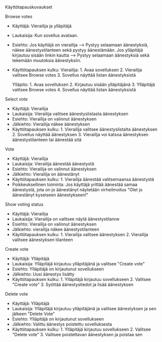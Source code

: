 
Käyttötapauskuvaukset


Browse votes

- Käyttäjä: Vierailija ja ylläpitäjä
- Laukaisija: Kun sovellus avataan.
- Esiehto: Jos käyttäjä on vierailija --> Pystyy selaamaan äänestyksiä, näkee äänestystilanteen sekä pystyy         äänestämään.
           Jos ylläpitäjä kirjautuu sisään linkin kautta --> Pystyy selaamaan äänestyksiä sekä tekemään muutoksia äänestyksiin.
- Käyttötapauksen kulku: 
    Vierailija: 1. Avaa sovelluksen
                2. Vierailija valitsee Browse votes
                3. Sovellus näyttää listan äänestyksistä

    Ylläpito:   1. Avaa sovelluksen
                2. Kirjautuu sisään ylläpitäjänä
                3. Ylläpitäjä valitsee Browse votes
                4. Sovellus näyttää listan äänestyksistä


Select vote

- Käyttäjä: Vierailija
- Laukaisija: Vierailija valitsee äänestyslistasta äänestyksen
- Esiehto: Vierailija on valinnut äänestyksen
- Jälkiehto: Vierailija näkee äänestyksen
- Käyttötapauksen kulku: 1. Vierailija valitsee äänestyslistalta äänestyksen
                         2. Sovellus näyttää äänestyksen
                         3. Vierailija voi katsoa äänestyksen äänestystilanteen tai äänestää sitä


Vote

- Käyttäjä: Vierailija
- Laukaisija: Vierailija äänestää äänestystä
- Esiehto: Vierailija on valinnut äänestyksen
- Jälkiehto: Vierailija on äänestänyt
- Käyttötapauksen kulku: 1. Vierailija äänestää valitsemaansa äänestystä
- Poikkeuksellinen toiminta: Jos käyttäjä yrittää äänestää samaa äänestystä, jota on jo äänestänyt näytetään virheilmoitus "Olet jo äänestänyt kyseiseen äänestykseen!"


Show voting status

- Käyttäjä: Vierailija
- Laukaisija: Vierailija on valitsee näytä äänestystilanne
- Esiehto: Vierailija on valinnut äänestyksen
- Jälkiehto: vierailija näkee äänestystilanteen
- Käyttötapauksen kulku: 1. Vierailija valitsee äänestyksen
                         2. Vierailija valitsee äänestyksen tilanteen


Create vote

- Käyttäjä: Ylläpitäjä
- Laukaisija: Ylläpitäjä kirjautuu ylläpitäjänä ja valitsee "Create vote"
- Esiehto: Ylläpitäjä on kirjautunut sovellukseen
- Jälkiehto: Uusi äänestys lisätty
- Käyttötapauksen kulku: 1. Ylläpitäjä kirjautuu sovellukseen
                         2. Valitsee "Create vote"
                         3. Syöttää äänestystiedot ja lisää äänestyksen


Delete vote

- Käyttäjä: Ylläpitäjä
- Laukaisija: Ylläpitäjä kirjautuu ylläpitäjänä ja valitsee äänestyksen ja sen jälkeen "Delete Vote"
- Esiehto: Ylläpitäjä on kirjautunut sovellukseen
- Jälkiehto: Valittu äänestys poistettu sovelluksesta
- Käyttötapauksen kulku: 1. Ylläpitäjä kirjautuu sovellukseen
                         2. Valitsee "Delete vote"
                         3. Valitsee poistettavan äänestyksen ja poistaa sen
